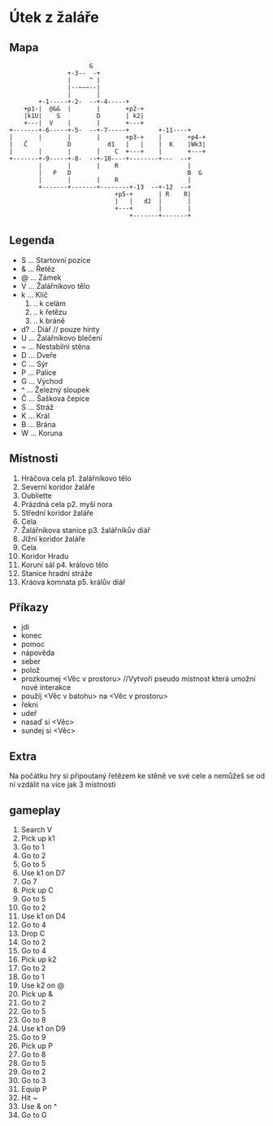 # Útek z žaláře
## Mapa
```
                      G
                +-3--  -+
                |     ^ |
                |--~~~--|
                |       |
        +-1-----+-2-  --+-4-----+
    +p1-|  @&&  |       |       +p2-+
    |k1U|    S          D       | k2|
    +---|  V    |       |       +---+
+-------+-6-----+-5-  --+-7-----+        +-11----+
|       |       |       |       +p3-+    |       +p4-+
|   Č           D          d1   |   |    |  K    |Wk3|
|       |       |       |    C  +---+    |       +---+
+-------+-9-----+-8-  --+-10----+--------+---  --+
        |       |       |    R                   |
        |   P   D                                B  G
        |       |       |    R                   |
        +-------+-------+--------+-13  --+-12  --+
                             +p5-+       | R    R|
                             |   |   d2  |       |
                             +---+       |       |
                                 +-------+-------+
```

## Legenda
- S ... Startovní pozice
- & ... Řetěz
- @ ... Zámek
- V ... Žalářníkovo tělo
- k ... Klíč
  1. .. k celám
  2. .. k řetězu
  3. .. k bráně
- d? .. Diář  // pouze hinty
- U ... Žalářníkovo blečení
- ~ ... Nestabilní stěna
- D ... Dveře
- C ... Sýr
- P ... Palice
- G ... Východ
- ^ ... Železný sloupek
- Č ... Šaškova čepice
- S ... Stráž
- K ... Král
- B ... Brána
- W ... Koruna


## Místnosti
  1. Hráčova cela
    p1. žalářníkovo tělo
  2. Severní koridor žaláře
  3. Oubliette
  4. Prázdná cela
    p2. myší nora
  5. Střední koridor žaláře
  6. Cela
  7. Žalářníkova stanice
    p3. žalářníkův diář
  8. Jížní koridor žaláře
  9. Cela
 10. Koridor Hradu
 11. Koruní sál
    p4. královo tělo
 12. Stanice hradní stráže
 13. Kráova komnata
    p5. králův diář


## Příkazy
- jdi
- konec
- pomoc
- nápověda
- seber
- polož
- prozkoumej <Věc v prostoru> //Vytvoří pseudo místnost která umožní nové interakce
- použíj <Věc v batohu> na <Věc v prostoru>
- řekni <String>
- udeř
- nasaď si <Věc>
- sundej si <Věc>

## Extra
Na počátku hry si připoutaný řetězem ke stěně ve své cele a nemůžeš se od ní vzdálit na více jak 3 místnosti

## gameplay
 1. Search V
 2. Pick up k1
 4. Go to 1
 5. Go to 2
 6. Go to 5
 7. Use k1 on D7
 8. Go 7
 9. Pick up C
10. Go to 5
11. Go to 2
12. Use k1 on D4
13. Go to 4
14. Drop C
15. Go to 2
16. Go to 4
17. Pick up k2
18. Go to 2
19. Go to 1
20. Use k2 on @
21. Pick up &
22. Go to 2
23. Go to 5
24. Go to 8
25. Use k1 on D9
26. Go to 9
27. Pick up P
28. Go to 8
29. Go to 5
30. Go to 2
31. Go to 3
32. Equip P
33. Hit ~
34. Use & on ^
35. Go to G





